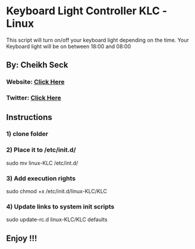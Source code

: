 # Keyboard Light Controller KLC -Linux
This script will turn on/off your keyboard light depending on the time. Your Keyboard light will be on between 18:00 and 08:00

## By: Cheikh Seck

### Website: [Click Here](https://kheuch.netlify.com)

### Twitter: [Click Here](https://twitter.com/c_kheuch_deh)


## Instructions

### 1) clone folder 

### 2) Place it to /etc/init.d/

sudo mv linux-KLC /etc/int.d/

### 3) Add execution rights

sudo chmod +x /etc/init.d/linux-KLC/KLC

### 4) Update links to system init scripts

sudo update-rc.d linux-KLC/KLC defaults

## Enjoy !!!


